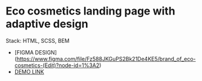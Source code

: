 # Eco cosmetics landing page with adaptive design
Stack: HTML, SCSS, BEM
- [FIGMA DESIGN] (https://www.figma.com/file/Fz588JKGuPS2Bk21De4KE5/brand_of_eco-cosmetics-(Edit)?node-id=1%3A2)
- [DEMO LINK](https://kulchevych.github.io/Eco_cosmetics-landing/)

